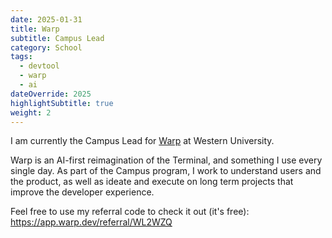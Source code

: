 ```yaml
---
date: 2025-01-31
title: Warp
subtitle: Campus Lead
category: School
tags:
  - devtool
  - warp
  - ai
dateOverride: 2025
highlightSubtitle: true
weight: 2
---
```


I am currently the Campus Lead for [Warp](https://warp.dev) at Western University. 

Warp is an AI-first reimagination of the Terminal, and something I use every single day. As part of the Campus program, I work to understand users and the product, as well as ideate and execute on long term projects that improve the developer experience.

Feel free to use my referral code to check it out (it's free): https://app.warp.dev/referral/WL2WZQ 